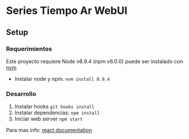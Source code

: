 # Series Tiempo Ar WebUI

## Setup

### Requerimientos

Este proyecto requiere Node v8.9.4 (npm v6.0.0) puede ser instalado con [nvm](https://github.com/creationix/nvm)

- Instalar node y npm. `nvm install 8.9.4`

### Desarrollo

1. Instalar hooks `git hooks install`
1. Instalar dependencias: `npm install`
2. Iniciar web server `npm start`

Para mas info: [react documentation](./DEV.md)